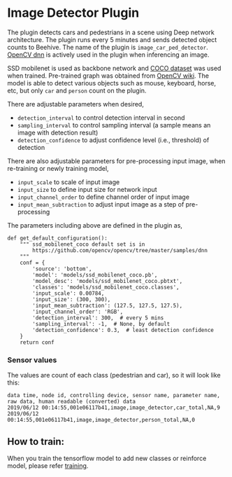 <!--
waggle_topic=/plugins_and_code
-->

# Image Detector Plugin
The plugin detects cars and pedestrians in a scene using Deep network architecture. The plugin runs every 5 minutes and sends detected object counts to Beehive. The name of the plugin is `image_car_ped_detector`. [OpenCV dnn](https://docs.opencv.org/3.4.1/d2/d58/tutorial_table_of_content_dnn.html) is actively used in the plugin when inferencing an image.

SSD mobilenet is used as backbone network and [COCO dataset](http://cocodataset.org/#home) was used when trained. Pre-trained graph was obtained from [OpenCV wiki](https://github.com/opencv/opencv/wiki/TensorFlow-Object-Detection-API). The model is able to detect various objects such as mouse, keyboard, horse, etc, but only `car` and `person` count on the plugin.

There are adjustable parameters when desired,
* `detection_interval` to control detection interval in second
* `sampling_interval` to control sampling interval (a sample means an image with detection result)
* `detection_confidence` to adjust confidence level (i.e., threshold) of detection

There are also adjustable parameters for pre-processing input image, when re-training or newly training model,
* `input_scale` to scale of input image
* `input_size` to define input size for network input
* `input_channel_order` to define channel order of input image
* `input_mean_subtraction` to adjust input image as a step of pre-processing

The parameters including above are defined in the plugin as,
```
def get_default_configuration():
    """ ssd_mobilenet_coco default set is in
        https://github.com/opencv/opencv/tree/master/samples/dnn
    """
    conf = {
        'source': 'bottom',
        'model': 'models/ssd_mobilenet_coco.pb',
        'model_desc': 'models/ssd_mobilenet_coco.pbtxt',
        'classes': 'models/ssd_mobilenet_coco.classes',
        'input_scale': 0.00784,
        'input_size': (300, 300),
        'input_mean_subtraction': (127.5, 127.5, 127.5),
        'input_channel_order': 'RGB',
        'detection_interval': 300,  # every 5 mins
        'sampling_interval': -1,  # None, by default
        'detection_confidence': 0.3,  # least detection confidence
    }
    return conf
```

### Sensor values
The values are count of each class (pedestrian and car), so it will look like this:
```
data time, node id, controlling device, sensor name, parameter name, raw data, human readable (converted) data
2019/06/12 00:14:55,001e06117b41,image,image_detector,car_total,NA,9
2019/06/12 00:14:55,001e06117b41,image,image_detector,person_total,NA,0
```

## How to train:
When you train the tensorflow model to add new classes or reinforce model, please refer [training](https://github.com/waggle-sensor/plugin_manager/blob/master/plugins/image_detector/training/README.md).

